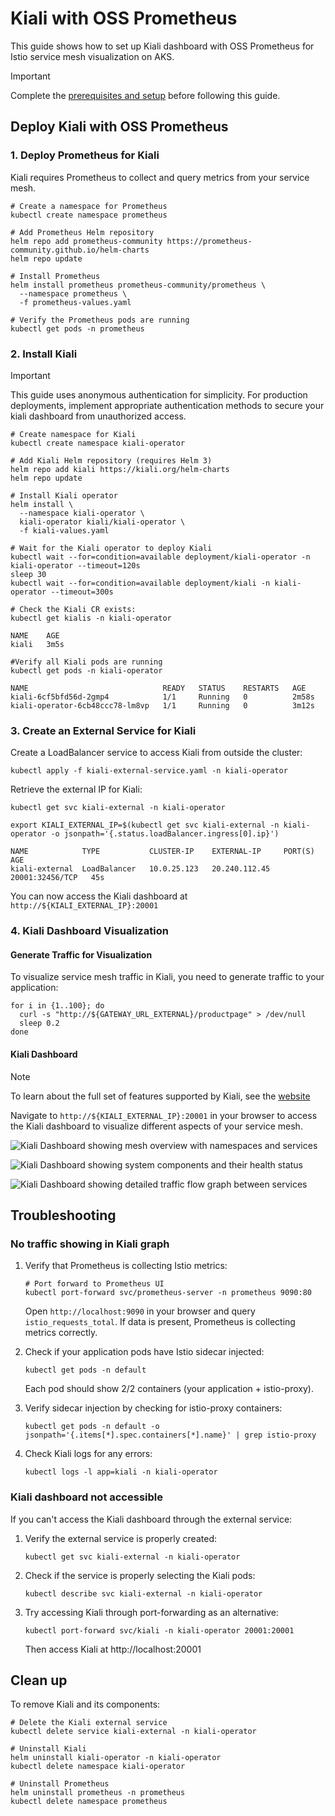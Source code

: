 # Kiali with OSS Prometheus

This guide shows how to set up Kiali dashboard with OSS Prometheus for Istio service mesh visualization on AKS.

> [!Important]
> Complete the [prerequisites and setup](README.md) before following this guide.

## Deploy Kiali with OSS Prometheus

### 1. Deploy Prometheus for Kiali
Kiali requires Prometheus to collect and query metrics from your service mesh.

```shell
# Create a namespace for Prometheus
kubectl create namespace prometheus

# Add Prometheus Helm repository
helm repo add prometheus-community https://prometheus-community.github.io/helm-charts
helm repo update

# Install Prometheus
helm install prometheus prometheus-community/prometheus \
  --namespace prometheus \
  -f prometheus-values.yaml

# Verify the Prometheus pods are running
kubectl get pods -n prometheus
```

### 2. Install Kiali
> [!Important]
> This guide uses anonymous authentication for simplicity. For production deployments, implement appropriate authentication methods to secure your kiali dashboard from unauthorized access.
```shell
# Create namespace for Kiali
kubectl create namespace kiali-operator

# Add Kiali Helm repository (requires Helm 3)
helm repo add kiali https://kiali.org/helm-charts
helm repo update

# Install Kiali operator
helm install \
  --namespace kiali-operator \
  kiali-operator kiali/kiali-operator \
  -f kiali-values.yaml

# Wait for the Kiali operator to deploy Kiali
kubectl wait --for=condition=available deployment/kiali-operator -n kiali-operator --timeout=120s
sleep 30
kubectl wait --for=condition=available deployment/kiali -n kiali-operator --timeout=300s
```
```shell
# Check the Kiali CR exists:
kubectl get kialis -n kiali-operator  
```
```console
NAME    AGE
kiali   3m5s
```
```shell
#Verify all Kiali pods are running
kubectl get pods -n kiali-operator  
```
```console
NAME                              READY   STATUS    RESTARTS   AGE
kiali-6cf5bfd56d-2gmp4            1/1     Running   0          2m58s
kiali-operator-6cb48ccc78-lm8vp   1/1     Running   0          3m12s
```
### 3. Create an External Service for Kiali
Create a LoadBalancer service to access Kiali from outside the cluster:
```shell
kubectl apply -f kiali-external-service.yaml -n kiali-operator
```
Retrieve the external IP for Kiali:
```shell
kubectl get svc kiali-external -n kiali-operator

export KIALI_EXTERNAL_IP=$(kubectl get svc kiali-external -n kiali-operator -o jsonpath='{.status.loadBalancer.ingress[0].ip}')
```
```console
NAME            TYPE           CLUSTER-IP    EXTERNAL-IP     PORT(S)      AGE
kiali-external  LoadBalancer   10.0.25.123   20.240.112.45   20001:32456/TCP   45s
```
You can now access the Kiali dashboard at ```http://${KIALI_EXTERNAL_IP}:20001```

### 4. Kiali Dashboard Visualization
#### Generate Traffic for Visualization
To visualize service mesh traffic in Kiali, you need to generate traffic to your application:
```shell
for i in {1..100}; do 
  curl -s "http://${GATEWAY_URL_EXTERNAL}/productpage" > /dev/null
  sleep 0.2
done
```

#### Kiali Dashboard
>[!Note]
To learn about the full set of features supported by Kiali, see the [website](https://kiali.io/docs/features/)  

Navigate to ```http://${KIALI_EXTERNAL_IP}:20001``` in your browser to access the Kiali dashboard to visualize different aspects of your service mesh.   

![Kiali Dashboard showing mesh overview with namespaces and services](../../media/istio-addon-kiali-overview.png)

![Kiali Dashboard showing system components and their health status](../../media/istio-addon-kiali-integration.png)

![Kiali Dashboard showing detailed traffic flow graph between services](../../media/istio-addon-kiali-traffic-graph.png)

## Troubleshooting
### No traffic showing in Kiali graph
1. Verify that Prometheus is collecting Istio metrics:
    ```shell
    # Port forward to Prometheus UI
    kubectl port-forward svc/prometheus-server -n prometheus 9090:80
    ```
    Open ```http://localhost:9090``` in your browser and query ```istio_requests_total```. If data is present, Prometheus is collecting metrics correctly.

2. Check if your application pods have Istio sidecar injected:
    ```shell
    kubectl get pods -n default
    ```
    Each pod should show 2/2 containers (your application + istio-proxy).

3. Verify sidecar injection by checking for istio-proxy containers:
    ```shell
    kubectl get pods -n default -o jsonpath='{.items[*].spec.containers[*].name}' | grep istio-proxy
    ```

4. Check Kiali logs for any errors:
    ```shell
    kubectl logs -l app=kiali -n kiali-operator
    ```

### Kiali dashboard not accessible
If you can't access the Kiali dashboard through the external service:
1. Verify the external service is properly created:
    ```shell
    kubectl get svc kiali-external -n kiali-operator
    ```
2. Check if the service is properly selecting the Kiali pods:

    ```shell
    kubectl describe svc kiali-external -n kiali-operator
    ```

3. Try accessing Kiali through port-forwarding as an alternative:

    ```shell
    kubectl port-forward svc/kiali -n kiali-operator 20001:20001
    ```
    Then access Kiali at http://localhost:20001

## Clean up
To remove Kiali and its components:
```shell
# Delete the Kiali external service
kubectl delete service kiali-external -n kiali-operator

# Uninstall Kiali
helm uninstall kiali-operator -n kiali-operator
kubectl delete namespace kiali-operator

# Uninstall Prometheus
helm uninstall prometheus -n prometheus
kubectl delete namespace prometheus
```
